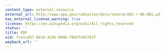 ```yaml
---
content_type: external-resource
external_url: http://www.epa.gov/radiation/docs/tenorm/402-r-00-001.pdf
has_external_license_warning: true
license: https://en.wikipedia.org/wiki/All_rights_reserved
status: ''
title: PDF
uid: fce1cd47-8416-4cbb-8946-f865fe91763f
wayback_url: ''
---
```

